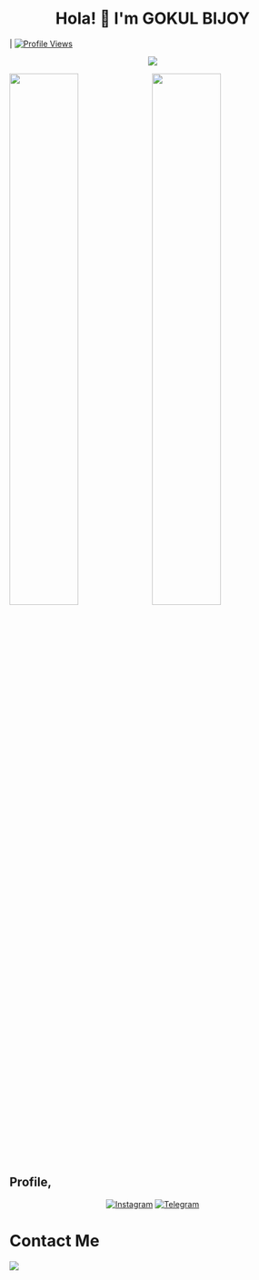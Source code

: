 ## <h1 align="center">Hola! 👋 I'm GOKUL BIJOY</h1> |  [![Profile Views](https://komarev.com/ghpvc/?username=gokulbijoy-here&style=for-the-badge)](https://github.com/gokulbijoy-here)

<p align="center">
  <a href="https://t.me/telegram.dog/carlmax_here"><img src="https://user-images.githubusercontent.com/77770753/117139498-f081c400-adc9-11eb-9aaf-f895a54ecc67.gif"></a>
    </p>
       <img
        width="49%"
        src="https://github-readme-stats.vercel.app/api?username=gokulbijoy-here&count_private=true&include_all_commits=true&show_icons=true&theme=tokyonight&custom_title=GitHub+Stats"
    />
    <img
        width="49%"
        src="https://github-readme-streak-stats.herokuapp.com?user=gokulbijoy-here&theme=tokyonight"
    />
</p>
<h3>

## Profile,
<p align="center">
<a href="https://www.instagram.com/gokulbijoy.in"><img alt="Instagram" src="https://img.shields.io/badge/Gokul Bijoy-%23E4405F.svg?&style=for-the-badge&logo=Instagram&logoColor=white"/></a>
<a href="https://t.me/gokulbijoy"><img alt="Telegram" src="https://img.shields.io/badge/Gokul Bijoy-2CA5E0?style=for-the-badge&logo=telegram&logoColor=white"/></a>
</p>

# Contact Me

<a href="https://t.me/gokulbijoy"><img src="https://img.shields.io/badge/Telegram-2CA5E0?style=for-the-badge&logo=telegram&logoColor=white"></a>
                                                                                                                                       

